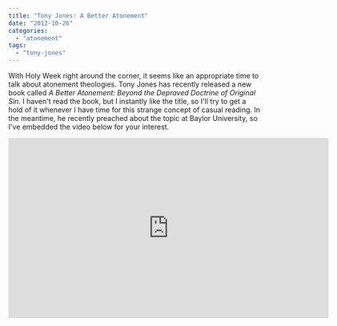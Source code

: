 ```yaml
---
title: "Tony Jones: A Better Atonement"
date: "2012-10-26"
categories: 
  - "atonement"
tags: 
  - "tony-jones"
---
```


With Holy Week right around the corner, it seems like an appropriate time to talk about atonement theologies. Tony Jones has recently released a new book called _A Better Atonement: Beyond the Depraved Doctrine of Original Sin._ I haven't read the book, but I instantly like the title, so I'll try to get a hold of it whenever I have time for this strange concept of casual reading. In the meantime, he recently preached about the topic at Baylor University, so I've embedded the video below for your interest.

<iframe src="http://www.youtube.com/embed/9keeJVrtiSY" frameborder="0" width="640" height="360"></iframe>
